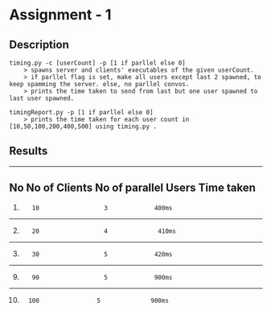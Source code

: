 # Assignment - 1
## Description

```
timing.py -c [userCount] -p [1 if parllel else 0]
    > spawns server and clients' executables of the given userCount.
    > if parllel flag is set, make all users except last 2 spawned, to keep spamming the server. else, no parllel convos.
    > prints the time taken to send from last but one user spawned to last user spawned. 
```
```
timingReport.py -p [1 if parllel else 0]
    > prints the time taken for each user count in [10,50,100,200,400,500] using timing.py . 
```
## Results

---------------------------------------------------
No   No of Clients   No of parallel Users Time taken
-----------------------------------------------------
1.        10                  3             400ms
------------------------------------------------------
2.        20                  4              410ms
----------------------------------------------------
3.        30                  5             420ms
---------------------------------------------------
9.        90                  5             900ms
-------------------------------------------------------
10.       100                5              900ms

